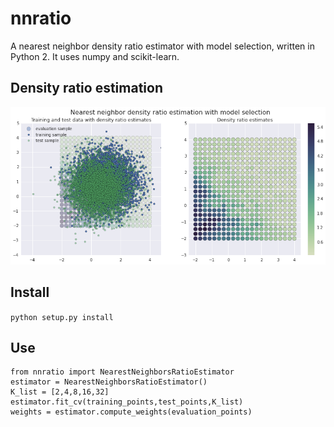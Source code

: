 # nnratio
A nearest neighbor density ratio estimator with model selection, written in Python 2. It uses numpy and scikit-learn.

## Density ratio estimation
![Density ratio estimation example](/images/example.png)

## Install
`python setup.py install`

## Use
```
from nnratio import NearestNeighborsRatioEstimator
estimator = NearestNeighborsRatioEstimator()
K_list = [2,4,8,16,32]
estimator.fit_cv(training_points,test_points,K_list)
weights = estimator.compute_weights(evaluation_points)
```
